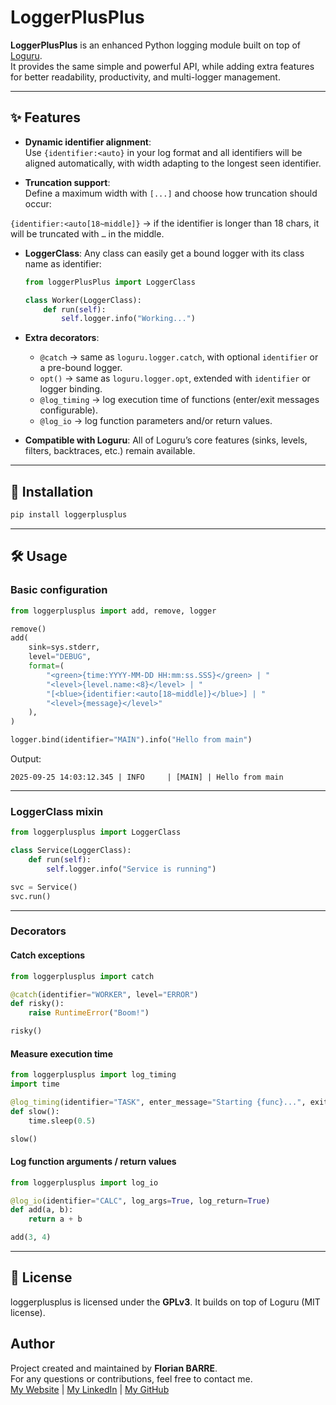 # LoggerPlusPlus

**LoggerPlusPlus** is an enhanced Python logging module built on top of [Loguru](https://github.com/Delgan/loguru).  
It provides the same simple and powerful API, while adding extra features for better readability, productivity, and multi-logger management.

---

## ✨ Features

- **Dynamic identifier alignment**:  
  Use `{identifier:<auto}` in your log format and all identifiers will be aligned automatically, with width adapting to the longest seen identifier.

- **Truncation support**:  
  Define a maximum width with `[...]` and choose how truncation should occur: 

`{identifier:<auto[18~middle]}`
→ if the identifier is longer than 18 chars, it will be truncated with `…` in the middle.

* **LoggerClass**:
  Any class can easily get a bound logger with its class name as identifier:

  ```python
  from loggerPlusPlus import LoggerClass

  class Worker(LoggerClass):
      def run(self):
          self.logger.info("Working...")
  ```

* **Extra decorators**:

  * `@catch` → same as `loguru.logger.catch`, with optional `identifier` or a pre-bound logger.
  * `opt()` → same as `loguru.logger.opt`, extended with `identifier` or logger binding.
  * `@log_timing` → log execution time of functions (enter/exit messages configurable).
  * `@log_io` → log function parameters and/or return values.

* **Compatible with Loguru**:
  All of Loguru’s core features (sinks, levels, filters, backtraces, etc.) remain available.

---

## 🚀 Installation

```bash
pip install loggerplusplus
```

---

## 🛠 Usage

### Basic configuration

```python
from loggerplusplus import add, remove, logger

remove()
add(
    sink=sys.stderr,
    level="DEBUG",
    format=(
        "<green>{time:YYYY-MM-DD HH:mm:ss.SSS}</green> | "
        "<level>{level.name:<8}</level> | "
        "[<blue>{identifier:<auto[18~middle]}</blue>] | "
        "<level>{message}</level>"
    ),
)

logger.bind(identifier="MAIN").info("Hello from main")
```

Output:

```
2025-09-25 14:03:12.345 | INFO     | [MAIN] | Hello from main
```

---

### LoggerClass mixin

```python
from loggerplusplus import LoggerClass

class Service(LoggerClass):
    def run(self):
        self.logger.info("Service is running")

svc = Service()
svc.run()
```

---

### Decorators

#### Catch exceptions

```python
from loggerplusplus import catch

@catch(identifier="WORKER", level="ERROR")
def risky():
    raise RuntimeError("Boom!")

risky()
```

#### Measure execution time

```python
from loggerplusplus import log_timing
import time

@log_timing(identifier="TASK", enter_message="Starting {func}...", exit_message="Finished {func} in {duration:.2f}s")
def slow():
    time.sleep(0.5)

slow()
```

#### Log function arguments / return values

```python
from loggerplusplus import log_io

@log_io(identifier="CALC", log_args=True, log_return=True)
def add(a, b):
    return a + b

add(3, 4)
```

---

## 📜 License

loggerplusplus is licensed under the **GPLv3**.
It builds on top of Loguru (MIT license).

## Author

Project created and maintained by **Florian BARRE**.  
For any questions or contributions, feel free to contact me.  
[My Website](https://florianbarre.fr/) | [My LinkedIn](www.linkedin.com/in/barre-florian) | [My GitHub](https://github.com/Florian-BARRE)